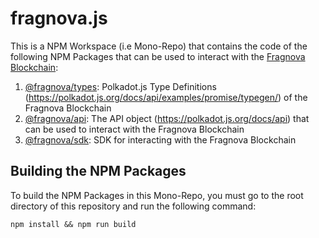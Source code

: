 # fragnova.js

This is a NPM Workspace (i.e Mono-Repo) that contains the code of the following NPM Packages that can be used to interact with the [Fragnova Blockchain](https://github.com/fragcolor-xyz/fragnova):
1. [@fragnova/types](https://www.npmjs.com/package/@fragnova/types): Polkadot.js Type Definitions (https://polkadot.js.org/docs/api/examples/promise/typegen/) of the Fragnova Blockchain
2. [@fragnova/api](https://www.npmjs.com/package/@fragnova/api): The API object (https://polkadot.js.org/docs/api) that can be used to interact with the Fragnova Blockchain 
3. [@fragnova/sdk](https://www.npmjs.com/package/@fragnova/sdk): SDK for interacting with the Fragnova Blockchain


## Building the NPM Packages

To build the NPM Packages in this Mono-Repo, you must go to the root directory of this repository and run the following command:
```shell
npm install && npm run build
```
